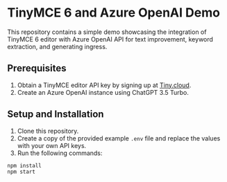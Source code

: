 # TinyMCE 6 and Azure OpenAI Demo

This repository contains a simple demo showcasing the integration of TinyMCE 6 editor with Azure OpenAI API for text improvement, keyword extraction, and generating ingress.

## Prerequisites

1. Obtain a TinyMCE editor API key by signing up at [Tiny.cloud](https://www.tiny.cloud/my-account/dashboard/#).
2. Create an Azure OpenAI instance using ChatGPT 3.5 Turbo.

## Setup and Installation

1. Clone this repository.
2. Create a copy of the provided example `.env` file and replace the values with your own API keys.
3. Run the following commands:

```bash
npm install
npm start

